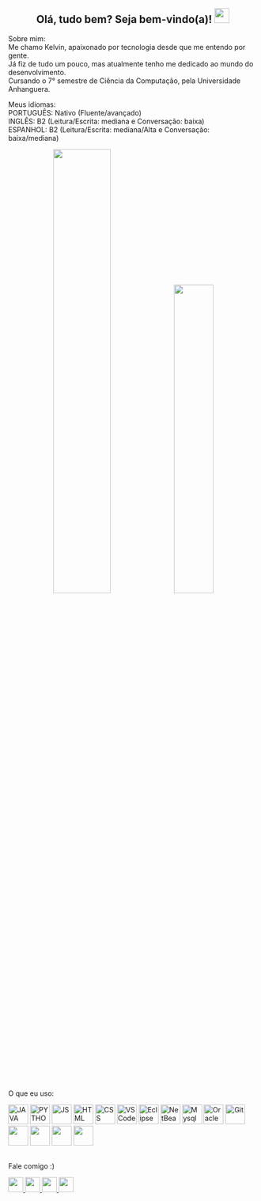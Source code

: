 <div> <!-- APRESENTAÇÃO -->
	<h2 align=center>
		Olá, tudo bem? Seja bem-vindo(a)!
		<img width=30px src="https://cdn.icon-icons.com/icons2/2087/PNG/512/brazil_icon_127818.png"/>
	</h2>
	<p>
		Sobre mim: <br>
		Me chamo Kelvin, apaixonado por tecnologia desde que me entendo por gente. <br>
		Já fiz de tudo um pouco, mas atualmente tenho me dedicado ao mundo do desenvolvimento. <br>
		Cursando o 7° semestre de Ciência da Computação, pela Universidade Anhanguera. <br>
	</p>
	<p>
		Meus idiomas: <br>
		PORTUGUÊS: Nativo (Fluente/avançado) <br>
		INGLÊS: B2 (Leitura/Escrita: mediana e Conversação: baixa) <br>
		ESPANHOL: B2 (Leitura/Escrita: mediana/Alta e Conversação: baixa/mediana) <br>
	</p>
</div> <!-- APRESENTAÇÃO -->

<div align=center> <!--Painels-->
	<img width=48% src="https://github-readme-stats.vercel.app/api?username=KelvinMarcondes&show_icons=true&theme=dark"/>
	<img width=40% src="https://github-readme-stats.vercel.app/api/top-langs/?username=KelvinMarcondes&layout=compact&theme=dark"/>
</div> <!--Painels-->

##

<div align=left> <!--Ferramentas-->
	<p>O que eu uso: </p>
	<img src="https://cdn.icon-icons.com/icons2/2108/PNG/512/java_icon_130901.png" title="JAVA" alt="JAVA" widht="40" height="40"/>
	<img src="https://cdn.icon-icons.com/icons2/2108/PNG/512/python_icon_130849.png" title="PYTHON" alt="PYTHON" widht="40" height="40"/>
	<img src="https://cdn.icon-icons.com/icons2/2415/PNG/512/javascript_original_logo_icon_146455.png" title="JS" alt="JS" widht="40" height="40"/>
	<img src="https://cdn.icon-icons.com/icons2/2107/PNG/512/file_type_html_icon_130541.png" title="HTML" alt="HTML" widht="40" height="40"/>
	<img src="https://cdn.icon-icons.com/icons2/2107/PNG/512/file_type_css_icon_130661.png" title="CSS" alt="CSS" widht="40" height="40"/>
	<img src="https://visualstudio.microsoft.com/wp-content/uploads/2019/06/vs-code-responsive-01.svg" title="VSCode" alt="VSCode" widht="40" height="40"/>
	<img src="https://cdn.icon-icons.com/icons2/1381/PNG/512/eclipse_94656.png" title="Eclipse" alt="Eclipse" widht="40" height="40"/>
	<img src="https://cdn.icon-icons.com/icons2/1381/PNG/512/netbeans_94416.png" title="NetBeans" alt="NetBeans" widht="40" height="40"/>
	<img src="https://cdn.icon-icons.com/icons2/1381/PNG/512/mysqlworkbench_93532.png" title="Mysql" alt="Mysql" widht="40" height="40"/>
	<img src="https://cdn.icon-icons.com/icons2/2699/PNG/512/oracle_logo_icon_168918.png" title="OracleDB" alt="OracleDB" widht="40" height="40"/>
	<img src="https://cdn.icon-icons.com/icons2/2107/PNG/512/file_type_git_icon_130581.png" title="Git" alt="Git" widht="40" height="40"/>
	<img src="" title="" alt="" height="40"/>
	<img src="" title="" alt="" height="40"/>
	<img src="" title="" alt="" height="40"/>
	<img src="" title="" alt="" height="40"/>
</div> <!--Ferramentas-->

##
	
<div align=left> <!--Social-->
	<p>Fale comigo :)</p>
	<a href="https://www.facebook.com/KelvinMarcondees">
	<img src="https://img.shields.io/badge/Facebook-1877F2?style=for-the-badge&logo=facebook&logoColor=white" height="30"/>
	</a>
	<a href="https://www.linkedin.com/in/kelvin-marcondes/">
	<img src="https://img.shields.io/badge/LinkedIn-0077B5?style=for-the-badge&logo=linkedin&logoColor=white" height="30"/>
	</a>
	<a href="https://www.instagram.com/kelvinmarcondees/">
	<img src="https://img.shields.io/badge/Instagram-E4405F?style=for-the-badge&logo=instagram&logoColor=white" height="30"/>
	</a>
	<a href="https://api.whatsapp.com/send?phone=5511973480829">
	<img src="https://img.shields.io/badge/WhatsApp-25D366?style=for-the-badge&logo=whatsapp&logoColor=white" height="30"/>
	</a>
</div> <!--Social-->

